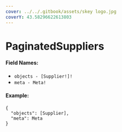 ```yaml
---
cover: ../../.gitbook/assets/skey logo.jpg
coverY: 43.58296622613803
---
```


# PaginatedSuppliers

#### Field Names:

* `objects - [Supplier!]!`
* `meta - Meta!`

#### Example:

```
{
  "objects": [Supplier],
  "meta": Meta
}
```
